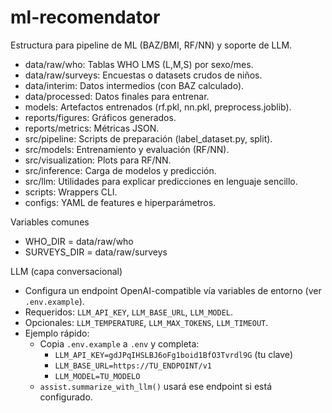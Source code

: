ml-recomendator
================

Estructura para pipeline de ML (BAZ/BMI, RF/NN) y soporte de LLM.

- data/raw/who: Tablas WHO LMS (L,M,S) por sexo/mes.
- data/raw/surveys: Encuestas o datasets crudos de niños.
- data/interim: Datos intermedios (con BAZ calculado).
- data/processed: Datos finales para entrenar.
- models: Artefactos entrenados (rf.pkl, nn.pkl, preprocess.joblib).
- reports/figures: Gráficos generados.
- reports/metrics: Métricas JSON.
- src/pipeline: Scripts de preparación (label_dataset.py, split).
- src/models: Entrenamiento y evaluación (RF/NN).
- src/visualization: Plots para RF/NN.
- src/inference: Carga de modelos y predicción.
- src/llm: Utilidades para explicar predicciones en lenguaje sencillo.
- scripts: Wrappers CLI.
- configs: YAML de features e hiperparámetros.

Variables comunes
- WHO_DIR = data/raw/who
- SURVEYS_DIR = data/raw/surveys

LLM (capa conversacional)
- Configura un endpoint OpenAI-compatible vía variables de entorno (ver `.env.example`).
- Requeridos: `LLM_API_KEY`, `LLM_BASE_URL`, `LLM_MODEL`.
- Opcionales: `LLM_TEMPERATURE`, `LLM_MAX_TOKENS`, `LLM_TIMEOUT`.
- Ejemplo rápido:
  - Copia `.env.example` a `.env` y completa:
    - `LLM_API_KEY=gdJPqIHSLBJ6oFg1boid1BfO3Tvrdl9G` (tu clave)
    - `LLM_BASE_URL=https://TU_ENDPOINT/v1`
    - `LLM_MODEL=TU_MODELO`
  - `assist.summarize_with_llm()` usará ese endpoint si está configurado.
